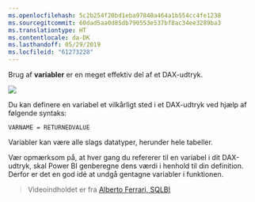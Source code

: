 ```yaml
---
ms.openlocfilehash: 5c2b254f20bd1eba97840a464a1b554cc4fe1238
ms.sourcegitcommit: 60dad5aa0d85db790553e537bf8ac34ee3289ba3
ms.translationtype: HT
ms.contentlocale: da-DK
ms.lasthandoff: 05/29/2019
ms.locfileid: "61273228"
---
```

Brug af **variabler** er en meget effektiv del af et DAX-udtryk.

![](media/7-4-dax-expressions/dax-variables_1.png)

Du kan definere en variabel et vilkårligt sted i et DAX-udtryk ved hjælp af følgende syntaks:

    VARNAME = RETURNEDVALUE

Variabler kan være alle slags datatyper, herunder hele tabeller.

Vær opmærksom på, at hver gang du refererer til en variabel i dit DAX-udtryk, skal Power BI genberegne dens værdi i henhold til din definition. Derfor er det en god idé at undgå gentagne variabler i funktionen.

> Videoindholdet er fra [Alberto Ferrari, SQLBI](http://www.sqlbi.com/learning-dax)
> 
> 

